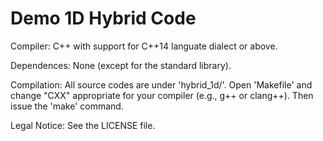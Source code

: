 # Demo 1D Hybrid Code

Compiler: C++ with support for C++14 languate dialect or above.

Dependences: None (except for the standard library).

Compilation: All source codes are under 'hybrid_1d/'. Open 'Makefile' and change "CXX" appropriate for your compiler (e.g., g++ or clang++). Then issue the 'make' command.

Legal Notice: See the LICENSE file.
